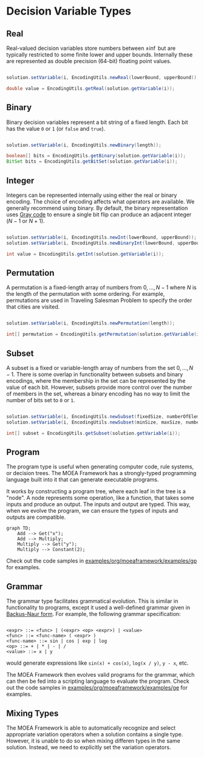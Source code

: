 # Decision Variable Types

## Real

Real-valued decision variables store numbers between $\pm \inf$ but are typically restricted to some finite lower and upper bounds.  Internally these are
represented as double precision (64-bit) floating point values.

```java

solution.setVariable(i, EncodingUtils.newReal(lowerBound, upperBound));

double value = EncodingUtils.getReal(solution.getVariable(i));
```

## Binary

Binary decision variables represent a bit string of a fixed length.  Each bit has the value `0` or `1` (or `false` and `true`).  

```java

solution.setVariable(i, EncodingUtils.newBinary(length));

boolean[] bits = EncodingUtils.getBinary(solution.getVariable(i));
BitSet bits = EncodingUtils.getBitSet(solution.getVariable(i));
```

## Integer

Integers can be represented internally using either the real or binary encoding.  The choice of encoding affects what operators are available.  We generally
recommend using binary.  By default, the binary representation uses [Gray code](https://en.wikipedia.org/wiki/Gray_code) to ensure a single bit
flip can produce an adjacent integer ($N-1$ or $N+1$).

```java

solution.setVariable(i, EncodingUtils.newInt(lowerBound, upperBound));
solution.setVariable(i, EncodingUtils.newBinaryInt(lowerBound, upperBound));

int value = EncodingUtils.getInt(solution.getVariable(i));
```

## Permutation

A permutation is a fixed-length array of numbers from $0, ..., N-1$ where $N$ is the length of the permutation with some ordering.  For example, permutations are
used in Traveling Salesman Problem to specify the order that cities are visited.

```java

solution.setVariable(i, EncodingUtils.newPermutation(length));

int[] permutation = EncodingUtils.getPermutation(solution.getVariable(i));
```

## Subset

A subset is a fixed or variable-length array of numbers from the set $0, ..., N-1$.  There is some overlap in functionality between subsets and binary
encodings, where the membership in the set can be represented by the value of each bit.  However, subsets provide more control over the number of members
in the set, whereas a binary encoding has no way to limit the number of bits set to `0` or `1`.

```java

solution.setVariable(i, EncodingUtils.newSubset(fixedSize, numberOfElements));
solution.setVariable(i, EncodingUtils.newSubset(minSize, maxSize, numberOfElements));

int[] subset = EncodingUtils.getSubset(solution.getVariable(i));
```

## Program

The program type is useful when generating computer code, rule systems, or decision trees.  The MOEA Framework has a strongly-typed programming
language built into it that can generate executable programs.

It works by constructing a program tree, where each leaf in the tree is a "node".  A node represents some operation, like a function, that takes some
inputs and produce an output.  The inputs and output are typed.  This way, when we evolve the program, we can ensure the types of inputs and outputs
are compatible.

```mermaid
graph TD;
    Add --> Get("x");
    Add --> Multiply;
    Multiply --> Get("y");
    Multiply --> Constant(2);
```

Check out the code samples in [examples/org/moeaframework/examples/gp](examples/org/moeaframework/examples/gp) for examples.

## Grammar

The grammar type facilitates grammatical evolution.  This is similar in functionality to programs, except it used a well-defined grammar given in
[Backus-Naur form](https://en.wikipedia.org/wiki/Backus%E2%80%93Naur_form).  For example, the following grammar specification:

```bnf

<expr> ::= <func> | (<expr> <op> <expr>) | <value>
<func> ::= <func-name> ( <expr> )
<func-name> ::= sin | cos | exp | log
<op> ::= + | * | - | /
<value> ::= x | y
```

would generate expressions like `sin(x) + cos(x)`, `log(x / y)`, `y - x`, etc.

The MOEA Framework then evolves valid programs for the grammar, which can then be fed into a scripting language to evaluate the program.
Check out the code samples in [examples/org/moeaframework/examples/ge](examples/org/moeaframework/examples/ge) for examples.

## Mixing Types

The MOEA Framework is able to automatically recognize and select appropriate variation operators when a solution contains a single type.  However, it is
unable to do so when mixing differen types in the same solution.  Instead, we need to explicitly set the variation operators.



